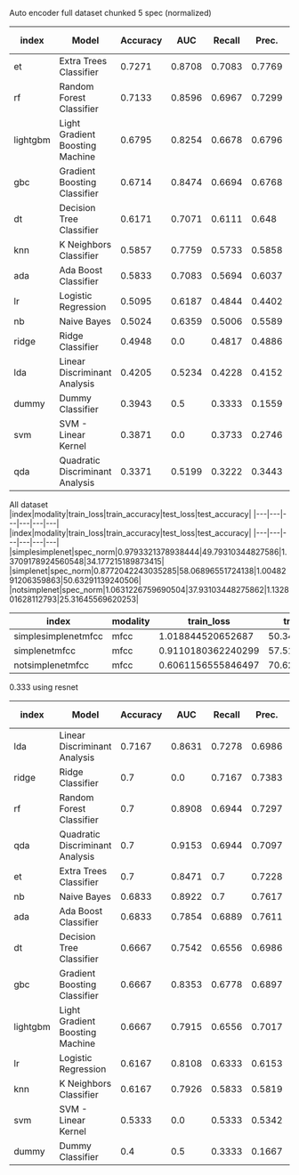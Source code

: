

Auto encoder full dataset chunked 5 spec (normalized)

|index|Model|Accuracy|AUC|Recall|Prec\.|F1|Kappa|MCC|TT \(Sec\)|
|---|---|---|---|---|---|---|---|---|---|
|et|Extra Trees Classifier|0\.7271|0\.8708|0\.7083|0\.7769|0\.7139|0\.5833|0\.6046|0\.502|
|rf|Random Forest Classifier|0\.7133|0\.8596|0\.6967|0\.7299|0\.7003|0\.5553|0\.5727|0\.606|
|lightgbm|Light Gradient Boosting Machine|0\.6795|0\.8254|0\.6678|0\.6796|0\.6642|0\.5079|0\.5188|3\.523|
|gbc|Gradient Boosting Classifier|0\.6714|0\.8474|0\.6694|0\.6768|0\.6604|0\.4982|0\.5074|21\.518|
|dt|Decision Tree Classifier|0\.6171|0\.7071|0\.6111|0\.648|0\.6155|0\.4194|0\.4274|0\.198|
|knn|K Neighbors Classifier|0\.5857|0\.7759|0\.5733|0\.5858|0\.5627|0\.3708|0\.3903|0\.175|
|ada|Ada Boost Classifier|0\.5833|0\.7083|0\.5694|0\.6037|0\.5696|0\.3587|0\.3692|1\.605|
|lr|Logistic Regression|0\.5095|0\.6187|0\.4844|0\.4402|0\.4422|0\.2517|0\.2953|1\.124|
|nb|Naive Bayes|0\.5024|0\.6359|0\.5006|0\.5589|0\.4652|0\.2579|0\.2924|0\.079|
|ridge|Ridge Classifier|0\.4948|0\.0|0\.4817|0\.4886|0\.431|0\.2407|0\.2763|0\.061|
|lda|Linear Discriminant Analysis|0\.4205|0\.5234|0\.4228|0\.4152|0\.4017|0\.1327|0\.1378|0\.188|
|dummy|Dummy Classifier|0\.3943|0\.5|0\.3333|0\.1559|0\.2233|0\.0|0\.0|0\.023|
|svm|SVM - Linear Kernel|0\.3871|0\.0|0\.3733|0\.2746|0\.2458|0\.0597|0\.106|0\.163|
|qda|Quadratic Discriminant Analysis|0\.3371|0\.5199|0\.3222|0\.3443|0\.3334|-0\.0043|-0\.0065|0\.113|



All dataset
|index|modality|train\_loss|train\_accuracy|test\_loss|test\_accuracy|
|---|---|---|---|---|---|
|index|modality|train\_loss|train\_accuracy|test\_loss|test\_accuracy|
|---|---|---|---|---|---|
|simplesimplenet|spec\_norm|0\.9793321378938444|49\.79310344827586|1\.3709178924560548|34\.177215189873415|
|simplenet|spec\_norm|0\.8772042243035285|58\.06896551724138|1\.0048291206359863|50\.63291139240506|
|notsimplenet|spec\_norm|1\.0631226759690504|37\.93103448275862|1\.132801628112793|25\.31645569620253|


|index|modality|train\_loss|train\_accuracy|test\_loss|test\_accuracy|
|---|---|---|---|---|---|
|simplesimplenetmfcc|mfcc|1\.018844520652687|50\.3448275862069|1\.0505678176879882|40\.50632911392405|
|simplenetmfcc|mfcc|0\.9110180362240299|57\.51724137931035|1\.0555892944335938|51\.89873417721519|
|notsimplenetmfcc|mfcc|0\.6061156555846497|70\.62068965517241|1\.4583629608154296|60\.75949367088608|

0.333  using resnet


|index|Model|Accuracy|AUC|Recall|Prec\.|F1|Kappa|MCC|TT \(Sec\)|
|---|---|---|---|---|---|---|---|---|---|
|lda|Linear Discriminant Analysis|0\.7167|0\.8631|0\.7278|0\.6986|0\.6823|0\.5727|0\.6037|0\.012|
|ridge|Ridge Classifier|0\.7|0\.0|0\.7167|0\.7383|0\.6691|0\.5525|0\.6181|0\.01|
|rf|Random Forest Classifier|0\.7|0\.8908|0\.6944|0\.7297|0\.6729|0\.5566|0\.6167|0\.448|
|qda|Quadratic Discriminant Analysis|0\.7|0\.9153|0\.6944|0\.7097|0\.6851|0\.5471|0\.5698|0\.012|
|et|Extra Trees Classifier|0\.7|0\.8471|0\.7|0\.7228|0\.6656|0\.5558|0\.6194|0\.397|
|nb|Naive Bayes|0\.6833|0\.8922|0\.7|0\.7617|0\.6844|0\.5412|0\.5821|0\.013|
|ada|Ada Boost Classifier|0\.6833|0\.7854|0\.6889|0\.7611|0\.6717|0\.5248|0\.5678|0\.074|
|dt|Decision Tree Classifier|0\.6667|0\.7542|0\.6556|0\.6986|0\.6375|0\.5077|0\.5674|0\.011|
|gbc|Gradient Boosting Classifier|0\.6667|0\.8353|0\.6778|0\.6897|0\.6287|0\.5101|0\.5836|0\.166|
|lightgbm|Light Gradient Boosting Machine|0\.6667|0\.7915|0\.6556|0\.7017|0\.6404|0\.4842|0\.5422|0\.097|
|lr|Logistic Regression|0\.6167|0\.8108|0\.6333|0\.6153|0\.5695|0\.4238|0\.4716|0\.272|
|knn|K Neighbors Classifier|0\.6167|0\.7926|0\.5833|0\.5819|0\.5612|0\.4155|0\.4464|0\.113|
|svm|SVM - Linear Kernel|0\.5333|0\.0|0\.5333|0\.5342|0\.4952|0\.2806|0\.2936|0\.059|
|dummy|Dummy Classifier|0\.4|0\.5|0\.3333|0\.1667|0\.2333|0\.0|0\.0|0\.01|
